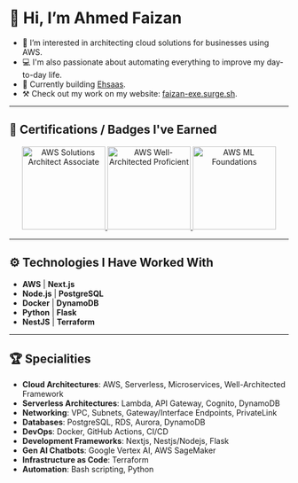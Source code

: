# 👋 Hi, I’m Ahmed Faizan

- 👀 I’m interested in architecting cloud solutions for businesses using AWS.
- 💻 I'm also passionate about automating everything to improve my day-to-day life.
- 💜 Currently building [Ehsaas](https://ehsaas.pk).
- ⚒️ Check out my work on my website: [faizan-exe.surge.sh](https://faizan-exe.surge.sh).

---

## 📜 Certifications / Badges I've Earned

<div align="center">
  <a href="https://www.credly.com/earner/earned/badge/216976d6-75d5-44ae-8795-92a161059727" target="_blank">
    <img src="https://images.credly.com/size/340x340/images/0e284c3f-5164-4b21-8660-0d84737941bc/image.png" alt="AWS Solutions Architect Associate" width="150" height="150">
  </a>
  <a href="https://www.credly.com/earner/earned/badge/334e9cb3-c585-4744-abb9-180826050b68" target="_blank">
    <img src="https://images.credly.com/size/340x340/images/b870667f-00a3-48d7-b988-9c02b441b883/image.png" alt="AWS Well-Architected Proficient" width="150" height="150">
  </a>
  <a href="https://www.credly.com/earner/earned/badge/e99543e6-6abb-42bd-a0ce-2d83688dbb77" target="_blank">
    <img src="https://images.credly.com/size/340x340/images/51984979-f759-49f0-8bb3-5310d364fdbe/image.png" alt="AWS ML Foundations" width="150" height="150">
  </a>
  
</div>

---

## ⚙️ Technologies I Have Worked With

- **AWS** | **Next.js**
- **Node.js** | **PostgreSQL**
- **Docker** | **DynamoDB**
- **Python** | **Flask**
- **NestJS** | **Terraform**

---

## 🏆 Specialities

- **Cloud Architectures**: AWS, Serverless, Microservices, Well-Architected Framework
- **Serverless Architectures**: Lambda, API Gateway, Cognito, DynamoDB
- **Networking**: VPC, Subnets, Gateway/Interface Endpoints, PrivateLink
- **Databases**: PostgreSQL, RDS, Aurora, DynamoDB
- **DevOps**: Docker, GitHub Actions, CI/CD
- **Development Frameworks**: Nextjs, Nestjs/Nodejs, Flask
- **Gen AI Chatbots**: Google Vertex AI, AWS SageMaker
- **Infrastructure as Code**: Terraform
- **Automation**: Bash scripting, Python

